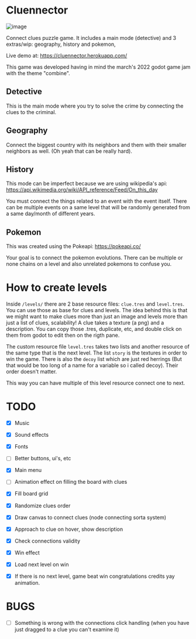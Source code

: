 # Cluennector

![image](https://user-images.githubusercontent.com/24435787/159176558-9ddc7108-2009-4e76-bfb4-b62b3c656a44.png)

Connect clues puzzle game. It includes a main mode (detective) and 3 extras/wip: geography, history and pokemon,

Live demo at: https://cluennector.herokuapp.com/

This game was developed having in mind the march's 2022 godot game jam with the theme "combine".

## Detective

This is the main mode where you try to solve the crime by connecting the clues to the criminal.

## Geography

Connect the biggest country with its neighbors and them with their smaller neighbors as well. (Oh yeah that can be really hard).

## History

This mode can be imperfect because we are using wikipedia's api: https://api.wikimedia.org/wiki/API_reference/Feed/On_this_day

You must connect the things related to an event with the event itself. There can be multiple events on a same level that will be randomly generated from a same day/month of different years.


## Pokemon

This was created using the Pokeapi: https://pokeapi.co/

Your goal is to connect the pokemon evolutions. There can be multiple or none chains on a level and also unrelated pokemons to confuse you.


# How to create levels

Inside `/levels/` there are 2 base resource files: `clue.tres` and `level.tres`. You can use those as base for clues and levels. The idea behind this is that we might want to make clues more than just an image and levels more than just a list of clues, scalability! A clue takes a texture (a png) and a description. You can copy those .tres, duplicate, etc, and double click on them from godot to edit then on the rigth pane.

The custom resource file `level.tres` takes two lists and another resource of the same type that is the next level. The list `story` is the textures in order to win the game. There is also the `decoy` list which are just red herrings (But that would be too long of a name for a variable so i called decoy). Their order doesn't matter.

This way you can have multiple of this level resource connect one to next.


# TODO

- [x] Music
- [x] Sound effects
- [x] Fonts
- [ ] Better buttons, ui's, etc
- [x] Main menu
- [ ] Animation effect on filling the board with clues
- [x] Fill board grid
- [x] Randomize clues order
- [x] Draw canvas to connect clues (node connecting sorta system)
- [x] Approach to clue on hover, show description
- [x] Check connections validity
- [x] Win effect
- [x] Load next level on win
- [x] If there is no next level, game beat win congratulations credits yay animation.


# BUGS
- [ ] Something is wrong with the connections click handling (when you have just dragged to a clue you can't examine it)
